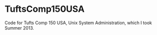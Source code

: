 TuftsComp150USA
===============

Code for Tufts Comp 150 USA, Unix System Administration, which I took Summer 2013.
